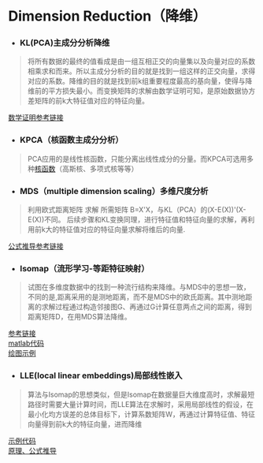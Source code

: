 # Dimension Reduction（降维）
- ### KL(PCA)主成分分析降维
> 将所有数据的最终的值看成是由一组互相正交的向量集以及向量对应的系数相乘求和而来。所以主成分分析的目的就是找到一组这样的正交向量，求得对应的系数。降维的目的就是找到前k组重要程度最高的基向量，使得与降维前的平方损失最小。而变换矩阵的求解由数学证明可知，是原始数据协方差矩阵的前k大特征值对应的特征向量。    

[数学证明参考链接](https://github.com/blueCao/ML/tree/master/KL-PCA)

- ### KPCA（核函数主成分分析）
> PCA应用的是线性核函数，只能分离出线性成分的分量。而KPCA可选用多种[核函数](http://blog.csdn.net/wsj998689aa/article/details/47027365)（高斯核、多项式核等等）

- ### MDS（multiple dimension scaling）多维尺度分析
> 利用欧式距离矩阵 求解 所需矩阵 B=X'X，与KL（PCA）的(X-E(X))'(X-E(X))不同。
后续步骤和KL变换同理，进行特征值和特征向量的求解，再利用前k大的特征值对应的特征向量求解将维后的向量.

[公式推导参考链接](http://blog.csdn.net/Dark_Scope/article/details/53229427)  


- ### Isomap（流形学习-等距特征映射）
> 试图在多维度数据中的找到一种流行结构来降维。与MDS中的思想一致，不同的是,距离采用的是测地距离，而不是MDS中的欧氏距离。其中测地距离的求解过程通过构造邻接图G、再通过G计算任意两点之间的距离，得到距离矩阵D，在用MDS算法降维。

[参考链接](http://blog.csdn.net/zdy0_2004/article/details/51367517)  
[matlab代码](http://web.mit.edu/cocosci/isomap/code/Isomap.m)  
[绘图示例](http://www.numerical-tours.com/matlab/shapes_7_isomap/)

- ### LLE(local linear embeddings)局部线性嵌入
> 算法与Isomap的思想类似，但是Isomap在数据量巨大维度高时，求解最短路径时需要大量计算时间，而LLE算法在求解时，采用局部线性的假设，在最小化均方误差的总体目标下，计算系数矩阵W，再通过计算特征值、特征向量得到前k大的特征向量，进而降维  

[示例代码](https://cs.nyu.edu/~roweis/lle/)  
[原理、公式推导](https://www.cnblogs.com/pinard/p/6266408.html?utm_source=itdadao&utm_medium=referral)